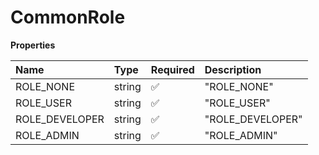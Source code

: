 # CommonRole

**Properties**

| Name           | Type   | Required | Description      |
| :------------- | :----- | :------- | :--------------- |
| ROLE_NONE      | string | ✅       | "ROLE_NONE"      |
| ROLE_USER      | string | ✅       | "ROLE_USER"      |
| ROLE_DEVELOPER | string | ✅       | "ROLE_DEVELOPER" |
| ROLE_ADMIN     | string | ✅       | "ROLE_ADMIN"     |

<!-- This file was generated by liblab | https://liblab.com/ -->
